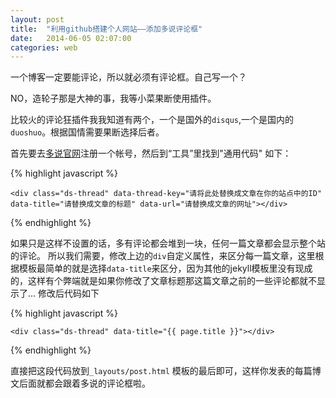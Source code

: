 ```yaml
---
layout: post
title:  "利用github搭建个人网站——添加多说评论框"
date:   2014-06-05 02:07:00
categories: web
---
```


一个博客一定要能评论，所以就必须有评论框。自己写一个？

NO，造轮子那是大神的事，我等小菜果断使用插件。

比较火的评论狂插件我我知道有两个，一个是国外的`disqus`,一个是国内的 `duoshuo`。根据国情需要果断选择后者。

首先要去[多说官网][duoshuo]注册一个帐号，然后到“工具”里找到"通用代码" 如下：

{% highlight javascript %}
<!-- 多说评论框 start -->
	<div class="ds-thread" data-thread-key="请将此处替换成文章在你的站点中的ID" data-title="请替换成文章的标题" data-url="请替换成文章的网址"></div>
<!-- 多说评论框 end -->
<!-- 多说公共JS代码 start (一个网页只需插入一次) -->
<script type="text/javascript">
var duoshuoQuery = {short_name:"username"};
	(function() {
		var ds = document.createElement('script');
		ds.type = 'text/javascript';ds.async = true;
		ds.src = (document.location.protocol == 'https:' ? 'https:' : 'http:') + '//static.duoshuo.com/embed.js';
		ds.charset = 'UTF-8';
		(document.getElementsByTagName('head')[0] 
		 || document.getElementsByTagName('body')[0]).appendChild(ds);
	})();
	</script>
<!-- 多说公共JS代码 end -->

{% endhighlight %}

如果只是这样不设置的话，多有评论都会堆到一块，任何一篇文章都会显示整个站的评论。
所以我们需要，修改上边的`div`自定义属性，来区分每一篇文章，这里根据模板最简单的就是选择`data-title`来区分，因为其他的jekyll模板里没有现成的，这样有个弊端就是如果你修改了文章标题那这篇文章之前的一些评论都就不显示了...
修改后代码如下

{% highlight javascript %}
<!-- 多说评论框 start -->
	<div class="ds-thread" data-title="{{ page.title }}"></div>
<!-- 多说评论框 end -->
<!-- 多说公共JS代码 start (一个网页只需插入一次) -->
<script type="text/javascript">
var duoshuoQuery = {short_name:"username"};
	(function() {
		var ds = document.createElement('script');
		ds.type = 'text/javascript';ds.async = true;
		ds.src = (document.location.protocol == 'https:' ? 'https:' : 'http:') + '//static.duoshuo.com/embed.js';
		ds.charset = 'UTF-8';
		(document.getElementsByTagName('head')[0] 
		 || document.getElementsByTagName('body')[0]).appendChild(ds);
	})();
	</script>
<!-- 多说公共JS代码 end -->

{% endhighlight %}

直接把这段代码放到`_layouts/post.html` 模板的最后即可，这样你发表的每篇博文后面就都会跟着多说的评论框啦。



[duoshuo]: http://duoshuo.com/